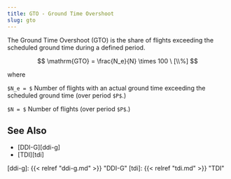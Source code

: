 ```yaml
---
title: GTO - Ground Time Overshoot
slug: gto
---
```


The Ground Time Overshoot (GTO) is the share of flights exceeding the scheduled
ground time during a defined period.


$$
\mathrm{GTO} = \frac{N_e}{N} \times 100
\ [\\%]
$$

where

`$N_e = $` Number of flights with an actual ground time exceeding the scheduled ground time (over period `$P$`.)

`$N = $` Number of flights (over period `$P$`.)


## See Also

* [DDI-G][ddi-g]
* [TDI][tdi]

[ddi-g]: {{< relref "ddi-g.md" >}} "DDI-G"
[tdi]: {{< relref "tdi.md" >}} "TDI"
